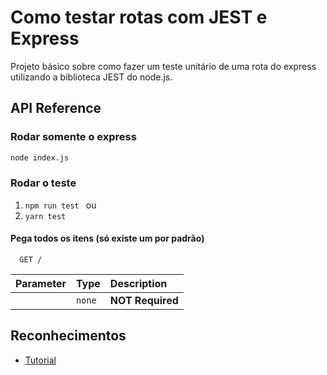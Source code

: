 
# Como testar rotas com JEST e Express

Projeto básico sobre como fazer um teste unitário de uma rota do express utilizando a biblioteca JEST do node.js.


## API Reference

### Rodar somente o express
```bash
node index.js
```
### Rodar o teste 
1. ` npm run test  `  ou
2. ` yarn test `

#### Pega todos os itens (só existe um por padrão)

``` 
  GET / 
```


| Parameter | Type     | Description                |
| :-------- | :------- | :------------------------- |
|  | `none` | **NOT Required** |




## Reconhecimentos

 - [Tutorial](https://www.youtube.com/watch?v=HzjHDsoHwB4)
 
